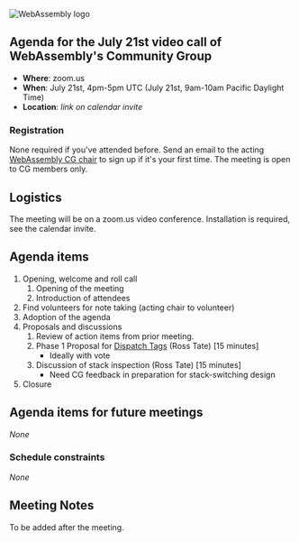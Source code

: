 ![WebAssembly logo](/images/WebAssembly.png)

## Agenda for the July 21st video call of WebAssembly's Community Group

- **Where**: zoom.us
- **When**: July 21st, 4pm-5pm UTC (July 21st, 9am-10am Pacific Daylight Time)
- **Location**: *link on calendar invite*

### Registration

None required if you've attended before. Send an email to the acting [WebAssembly CG chair](mailto:webassembly-cg-chair@chromium.org)
to sign up if it's your first time. The meeting is open to CG members only.

## Logistics

The meeting will be on a zoom.us video conference.
Installation is required, see the calendar invite.

## Agenda items

1. Opening, welcome and roll call
    1. Opening of the meeting
    1. Introduction of attendees
1. Find volunteers for note taking (acting chair to volunteer)
1. Adoption of the agenda
1. Proposals and discussions
    1. Review of action items from prior meeting.
    1. Phase 1 Proposal for [Dispatch Tags](https://github.com/WebAssembly/design/issues/1346) (Ross Tate) [15 minutes]
       * Ideally with vote
    1. Discussion of stack inspection (Ross Tate) [15 minutes]
       * Need CG feedback in preparation for stack-switching design
1. Closure

## Agenda items for future meetings

*None*

### Schedule constraints

*None*

## Meeting Notes
To be added after the meeting.
